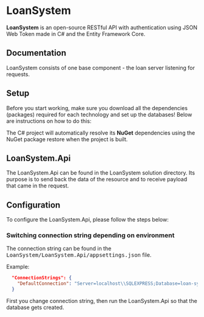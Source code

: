 

# LoanSystem

<p align='left'><strong>LoanSystem</strong> is an open-source RESTful API with authentication using JSON Web Token made in C# and the Entity Framework Core.</p>

## Documentation

<p align='left'>LoanSystem consists of one base component - the loan server listening for requests.</p>

## Setup

<p align='left'>Before you start working, make sure you download all the dependencies (packages) required for each technology and set up the databases! Below are instructions on how to do this:
<br>

The C# project will automatically resolve its <strong>NuGet</strong> dependencies using the NuGet package restore when the project is built.</p>

## LoanSystem.Api

<p align='left'>The LoanSystem.Api can be found in the LoanSystem solution directory. Its purpose is to send back the data of the resource and to receive payload that came in the request.</p>

## Configuration
<p align='left'>To configure the LoanSystem.Api, please follow the steps below:</p>

### Switching connection string depending on environment
<p align='left'>The connection string can be found in the <samp>LoanSystem/LoanSystem.Api/appsettings.json</samp> file.</p>

Example:
```json
  "ConnectionStrings": {
    "DefaultConnection": "Server=localhost\\SQLEXPRESS;Database=loan-system;Trusted_Connection=True;TrustServerCertificate=True;"
  }
```

<p align='left'>First you change connection string, then run the LoanSystem.Api so that the database gets created.</p>
